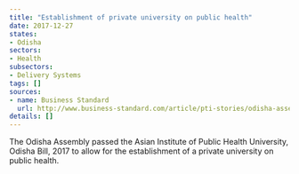 ```yaml
---
title: "Establishment of private university on public health"
date: 2017-12-27
states:
- Odisha
sectors:
- Health
subsectors:
- Delivery Systems
tags: []
sources:
- name: Business Standard
  url: http://www.business-standard.com/article/pti-stories/odisha-assembly-passes-bill-to-set-up-univ-on-public-health-117121500826_1.html
details: []
---
```


The Odisha Assembly passed the Asian Institute of Public Health University, Odisha Bill, 2017 to allow for the establishment of a private university on public health.
